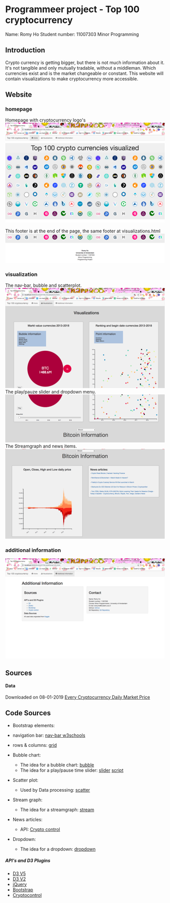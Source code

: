 # Programmeer project - Top 100 cryptocurrency

Name: Romy Ho
Student number: 11007303
Minor Programming

## Introduction
Crypto currency is getting bigger, but there is not much information about it. It's not tangible and only mutually tradable, without a middleman. Which currencies exist and is the market changeable or constant. This website will contain visualizations to make cryptocurrency more accessible.


## Website

### homepage
Homepage with cryptocurrency logo's
![home](doc/homepage.png)

This footer is at the end of the page, the same footer at visualizations.html
![footer](doc/footer.png)

### visualization
The nav-bar, bubble and scatterplot.
![visu](doc/visualization1.png)
The play/pauze slider and dropdown menu.
![visu](doc/playbutton-dropdown.png)
The Streamgraph and news items.
![visu](doc/visualization2.png)

### additional information
![visu](doc/additional-info.png)

## Sources
#### Data
Downloaded on 08-01-2019
[Every Cryptocurrency Daily Market Price](https://www.kaggle.com/jessevent/all-crypto-currencies/kernels)

## Code Sources

+ Bootstrap elements:
 + navigation bar: [nav-bar w3schools](https://www.w3schools.com/bootstrap/bootstrap_navbar.asp)
 + rows & columns:  [grid](https://getbootstrap.com/docs/4.2/examples/grid/)

+ Bubble chart:
  + The idea for a bubble chart:  [bubble](https://bl.ocks.org/alokkshukla/3d6be4be0ef9f6977ec6718b2916d168)
  + The idea for a play/pause time slider: [slider](https://bl.ocks.org/officeofjane/47d2b0bfeecfcb41d2212d06d095c763)
  [script](https://unpkg.com/d3-simple-slider/build/d3-simple-slider.js)

+ Scatter plot:
  + Used by Data processing: [scatter](http://bl.ocks.org/weiglemc/6185069)

+ Stream graph:
  + The idea for a streamgraph:  [stream](http://bl.ocks.org/WillTurman/4631136)

+ News articles:
  + API: [Crypto control](https://cryptocontrol.io/en/developers/apis)

+ Dropdown:
  + The idea for a dropdown: [dropdown](http://bl.ocks.org/williaster/10ef968ccfdc71c30ef8)

##### API's and D3 Plugins

+ [D3 V5](https://d3js.org/d3.v5.min.js)
+ [D3 V2](http://d3js.org/d3.v2.js)
+ [jQuery](https://ajax.googleapis.com/ajax/libs/jquery/3.3.1/jquery.min.js)
+ [Bootstrap](https://stackpath.bootstrapcdn.com/bootstrap/4.2.1/js/bootstrap.min.js)
+ [Cryptocontrol](https://cryptocontrol.io/en/developers/apis)
